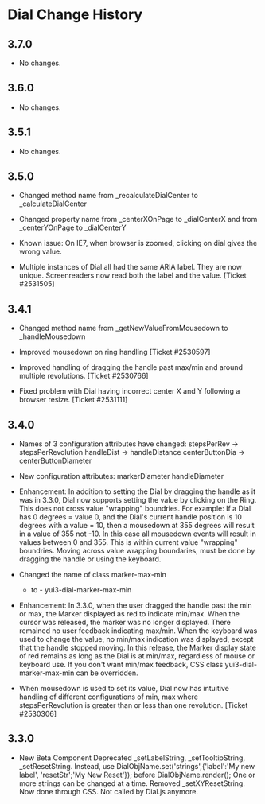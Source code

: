 Dial Change History
===================

3.7.0
-----

  * No changes.

3.6.0
-----

  * No changes.

3.5.1
-----

  * No changes.

3.5.0
-----

  * Changed method name from _recalculateDialCenter to _calculateDialCenter
   
  * Changed property name from _centerXOnPage to _dialCenterX
    and from _centerYOnPage to _dialCenterY
    
  * Known issue: On IE7, when browser is zoomed, clicking on dial gives the
    wrong value.
    
  * Multiple instances of Dial all had the same ARIA label. 
    They are now unique. Screenreaders now read both the label and the value.
    [Ticket #2531505]   

3.4.1
-----

  * Changed method name from _getNewValueFromMousedown to _handleMousedown

  * Improved mousedown on ring handling [Ticket #2530597]
 
  * Improved handling of dragging the handle past max/min and around multiple
    revolutions. [Ticket #2530766]
    
  * Fixed problem with Dial having incorrect center X and Y following a browser
    resize. [Ticket #2531111]                  

3.4.0
-----

  * Names of 3 configuration attributes have changed:
    stepsPerRev       ->   stepsPerRevolution
    handleDist        ->   handleDistance
    centerButtonDia   ->   centerButtonDiameter 
     
  * New configuration attributes:
    markerDiameter
    handleDiameter
	
  * Enhancement:
    In addition to setting the Dial by dragging the handle as it was in 3.3.0,
    Dial now supports setting the value by clicking on the Ring.
    This does not cross value "wrapping" boundries. 
    For example: If a Dial has 0 degrees = value 0, 
    and the Dial's current handle position is 10 degrees with a value = 10, 
    then a mousedown at 355 degrees will result in a value of 355 not -10.
    In this case all mousedown events will result in values between 0 and 355.
    This is within current value "wrapping" boundries.
    Moving across value wrapping boundaries, must be done by dragging the handle
    or using the keyboard.

  * Changed the name of class 
    marker-max-min
    - to - 
    yui3-dial-marker-max-min
	
  * Enhancement:
    In 3.3.0, when the user dragged the handle past the min or max, the Marker
    displayed as red to indicate min/max.
    When the cursor was released, the marker was no longer displayed.
    There remained no user feedback indicating max/min.
    When the keyboard was used to change the value, no min/max indication was
    displayed, except that the handle stopped moving.
    In this release, the Marker display state of red remains as long as the
    Dial is at min/max, regardless of mouse or keyboard use.
    If you don't want min/max feedback, CSS class yui3-dial-marker-max-min
    can be overridden.

  * When mousedown is used to set its value, Dial now has intuitive handling of
    different configurations of min, max where stepsPerRevolution is
    greater than or less than one revolution. [Ticket #2530306]

3.3.0
-----

  * New Beta Component
    Deprecated _setLabelString, _setTooltipString, _setResetString. 
    Instead, use DialObjName.set('strings',{'label':'My new label',
    'resetStr';'My New Reset'});   before DialObjName.render();
    One or more strings can be changed at a time.
    Removed _setXYResetString. Now done through CSS.
    Not called by Dial.js anymore.

